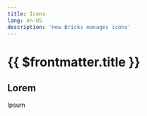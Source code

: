 ```yaml
---
title: Icons
lang: en-US
description: 'How Bricks manages icons'
---
```


# {{ $frontmatter.title }}

## Lorem

Ipsum